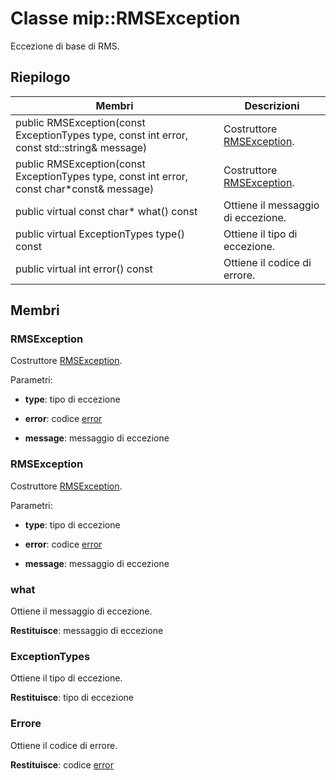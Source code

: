 # <a name="class-miprmsexception"></a>Classe mip::RMSException 
Eccezione di base di RMS.
  
## <a name="summary"></a>Riepilogo
 Membri                        | Descrizioni                                
--------------------------------|---------------------------------------------
 public RMSException(const ExceptionTypes type, const int error, const std::string& message)  |  Costruttore [RMSException](class_mip_rmsexception.md).
 public RMSException(const ExceptionTypes type, const int error, const char*const& message)  |  Costruttore [RMSException](class_mip_rmsexception.md).
 public virtual const char* what() const  |  Ottiene il messaggio di eccezione.
 public virtual ExceptionTypes type() const  |  Ottiene il tipo di eccezione.
 public virtual int error() const  |  Ottiene il codice di errore.
  
## <a name="members"></a>Membri
  
### <a name="rmsexception"></a>RMSException
Costruttore [RMSException](class_mip_rmsexception.md).

Parametri:  
* **type**: tipo di eccezione 


* **error**: codice [error](class_mip_error.md) 


* **message**: messaggio di eccezione


  
### <a name="rmsexception"></a>RMSException
Costruttore [RMSException](class_mip_rmsexception.md).

Parametri:  
* **type**: tipo di eccezione 


* **error**: codice [error](class_mip_error.md) 


* **message**: messaggio di eccezione


  
### <a name="what"></a>what
Ottiene il messaggio di eccezione.

  
**Restituisce**: messaggio di eccezione
  
### <a name="exceptiontypes"></a>ExceptionTypes
Ottiene il tipo di eccezione.

  
**Restituisce**: tipo di eccezione
  
### <a name="error"></a>Errore
Ottiene il codice di errore.

  
**Restituisce**: codice [error](class_mip_error.md)